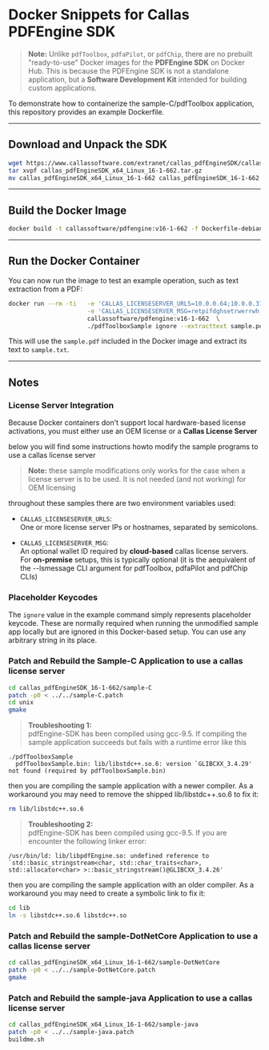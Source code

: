 
# Docker Snippets for Callas PDFEngine SDK

> **Note:** Unlike `pdfToolbox`, `pdfaPilot`, or `pdfChip`, there are no prebuilt "ready-to-use" Docker images for the **PDFEngine SDK** on Docker Hub. This is because the PDFEngine SDK is not a standalone application, but a **Software Development Kit** intended for building custom applications.

To demonstrate how to containerize the sample-C/pdfToolbox application, this repository provides an example Dockerfile.

---

## Download and Unpack the SDK

```bash
wget https://www.callassoftware.com/extranet/callas_pdfEngineSDK/callas_pdfEngineSDK_x64_Linux_16-1-662.tar.gz
tar xvpf callas_pdfEngineSDK_x64_Linux_16-1-662.tar.gz
mv callas_pdfEngineSDK_x64_Linux_16-1-662 callas_pdfEngineSDK_16-1-662
```

---

## Build the Docker Image

```bash
docker build -t callassoftware/pdfengine:v16-1-662 -f Dockerfile-debian .
```

---

## Run the Docker Container

You can now run the image to test an example operation, such as text extraction from a PDF:

```bash
docker run --rm -ti   -e 'CALLAS_LICENSESERVER_URLS=10.0.0.64;10.0.0.37' \
                      -e 'CALLAS_LICENSESERVER_MSG=retpifdghsetrwerrwh'   \
                      callassoftware/pdfengine:v16-1-662  \
                      ./pdfToolboxSample ignore --extracttext sample.pdf sample.txt
```

This will use the `sample.pdf` included in the Docker image and extract its text to `sample.txt`.

---

## Notes

### License Server Integration

Because Docker containers don't support local hardware-based license activations, you must either use an OEM license or a **Callas License Server**

below you will find some instructions howto modify the sample programs to use a callas license server
 
> **Note:** these sample modifications only works for the case when a license server is to be used. It is not needed (and not working) for OEM licensing

throughout these samples there are two environment variables used:

- `CALLAS_LICENSESERVER_URLS`:  
  One or more license server IPs or hostnames, separated by semicolons.

- `CALLAS_LICENSESERVER_MSG`:  
  An optional wallet ID required by **cloud-based** callas license servers. For **on-premise** setups, this is typically optional (it is the aequivalent of the --lsmessage CLI argument for pdfToolbox, pdfaPilot and pdfChip CLIs)

### Placeholder Keycodes

The `ignore` value in the example command simply represents placeholder keycode. These are normally required when running the unmodified sample app locally but are ignored in this Docker-based setup. You can use any arbitrary string in its place.

### Patch and Rebuild the Sample-C Application to use a callas license server

```bash
cd callas_pdfEngineSDK_16-1-662/sample-C
patch -p0 < ../../sample-C.patch
cd unix
gmake
```

> **Troubleshooting 1:**  
pdfEngine-SDK has been compiled using gcc-9.5. If compiling the sample application succeeds but fails with a runtime error like this

```
./pdfToolboxSample
  pdfToolboxSample.bin: lib/libstdc++.so.6: version `GLIBCXX_3.4.29' not found (required by pdfToolboxSample.bin)
```

then you are compiling the sample application with a newer compiler.  As a workaround you may need to remove the shipped lib/libstdc++.so.6 to fix it:

```bash
rm lib/libstdc++.so.6
```


> **Troubleshooting 2:**  
pdfEngine-SDK has been compiled using gcc-9.5. If you are encounter the following linker error:

```
/usr/bin/ld: lib/libpdfEngine.so: undefined reference to `std::basic_stringstream<char, std::char_traits<char>, std::allocator<char> >::basic_stringstream()@GLIBCXX_3.4.26'
```

then you are compiling the sample application with an older compiler.  As a workaround you may need to create a symbolic link to fix it:

```bash
cd lib
ln -s libstdc++.so.6 libstdc++.so
```

### Patch and Rebuild the sample-DotNetCore Application to use a callas license server

```bash
cd callas_pdfEngineSDK_x64_Linux_16-1-662/sample-DotNetCore
patch -p0 < ../../sample-DotNetCore.patch
gmake
```

### Patch and Rebuild the sample-java Application to use a callas license server

```bash
cd callas_pdfEngineSDK_x64_Linux_16-1-662/sample-java
patch -p0 < ../../sample-java.patch
buildme.sh
```
